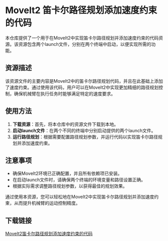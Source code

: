 # MoveIt2 笛卡尔路径规划添加速度约束的代码

本仓库提供了一个用于在MoveIt2中实现笛卡尔路径规划并添加速度约束的代码资源。该资源包含两个launch文件，分别在两个终端中启动，以便实现所需的功能。

## 资源描述

该资源文件的主要内容是MoveIt2中的笛卡尔路径规划代码，并且在此基础上添加了速度约束。通过使用该代码，用户可以在MoveIt2中实现更加精细的路径规划控制，确保机械臂在执行任务时能够满足特定的速度要求。

## 使用方法

1. **下载资源**：首先，将本仓库中的资源文件下载到本地。
2. **启动launch文件**：在两个不同的终端中分别启动提供的两个launch文件。
3. **运行路径规划**：根据需要配置路径规划参数，并运行代码以实现笛卡尔路径规划并添加速度约束。

## 注意事项

- 确保MoveIt2环境已正确配置，并且所有依赖项已安装。
- 在启动launch文件时，请确保两个终端的环境变量和路径设置正确。
- 根据实际需求调整路径规划参数，以获得最佳的规划效果。

通过使用本资源，您可以轻松地在MoveIt2中实现笛卡尔路径规划并添加速度约束，从而提升机械臂的运动控制精度。

## 下载链接

[MoveIt2笛卡尔路径规划添加速度约束的代码](https://pan.quark.cn/s/cec4cdbe1156)